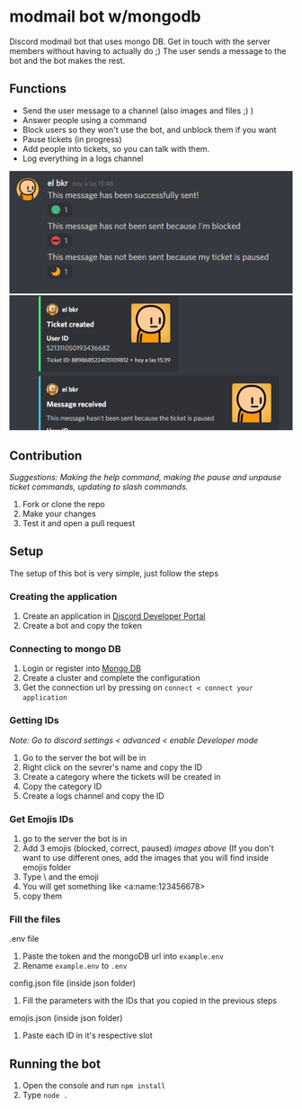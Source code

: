 # modmail bot w/mongodb

Discord modmail bot that uses mongo DB. Get in touch with the server members without having to actually do ;)
The user sends a message to the bot and the bot makes the rest.

## Functions
- Send the user message to a channel (also images and files ;) )
- Answer people using a command
- Block users so they won't use the bot, and unblock them if you want
- Pause tickets (in progress)
- Add people into tickets, so you can talk with them.
- Log everything in a logs channel

![emojis](readme-img/emojis.png) ![logs](readme-img/logs.PNG)

## Contribution
*Suggestions: Making the help command, making the pause and unpause ticket commands, updating to slash commands.*

1. Fork or clone the repo
2. Make your changes
3. Test it and open a pull request

## Setup

The setup of this bot is very simple, just follow the steps

### Creating the application
1. Create an application in [Discord Developer Portal](https://discord.com/developers/applications)
2. Create a bot and copy the token

### Connecting to mongo DB
1. Login or register into [Mongo DB](https://account.mongodb.com/account/login)
2. Create a cluster and complete the configuration
3. Get the connection url by pressing on `connect < connect your application`

### Getting IDs
*Note: Go to discord settings < advanced < enable Developer mode*
1. Go to the server the bot will be in
2. Right click on the sevrer's name and copy the ID
3. Create a category where the tickets will be created in
4. Copy the category ID
5. Create a logs channel and copy the ID

### Get Emojis IDs
1. go to the server the bot is in
2. Add 3 emojis (blocked, correct, paused) *images above* (If you don't want to use different ones, add the images that you will find inside emojis folder
3. Type \ and the emoji
4. You will get something like <a:name:123456678>
5. copy them

### Fill the files
.env file
1. Paste the token and the mongoDB url into `example.env`
2. Rename `example.env` to `.env`

config.json file (inside json folder)
1. Fill the parameters with the IDs that you copied in the previous steps

emojis.json (inside json folder)
1. Paste each ID in it's respective slot

## Running the bot
1. Open the console and run `npm install`
2. Type `node .`
